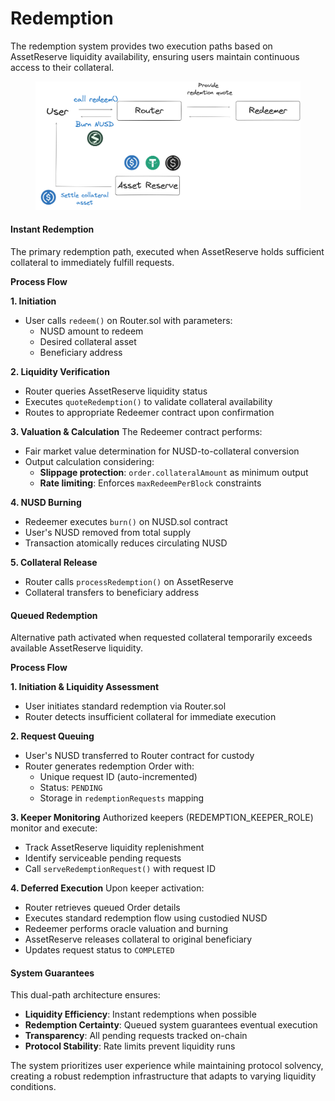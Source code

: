# Redemption

The redemption system provides two execution paths based on AssetReserve liquidity availability, ensuring users maintain continuous access to their collateral.



<figure><img src="../.gitbook/assets/image (1).png" alt=""><figcaption></figcaption></figure>

#### Instant Redemption

The primary redemption path, executed when AssetReserve holds sufficient collateral to immediately fulfill requests.

**Process Flow**

**1. Initiation**

* User calls `redeem()` on Router.sol with parameters:
  * NUSD amount to redeem
  * Desired collateral asset
  * Beneficiary address

**2. Liquidity Verification**

* Router queries AssetReserve liquidity status
* Executes `quoteRedemption()` to validate collateral availability
* Routes to appropriate Redeemer contract upon confirmation

**3. Valuation & Calculation** The Redeemer contract  performs:

* Fair market value determination for NUSD-to-collateral conversion
* Output calculation considering:
  * **Slippage protection**: `order.collateralAmount` as minimum output
  * **Rate limiting**: Enforces `maxRedeemPerBlock` constraints

**4. NUSD Burning**

* Redeemer executes `burn()` on NUSD.sol contract
* User's NUSD removed from total supply
* Transaction atomically reduces circulating NUSD

**5. Collateral Release**

* Router calls `processRedemption()` on AssetReserve
* Collateral transfers to beneficiary address



#### Queued Redemption

Alternative path activated when requested collateral temporarily exceeds available AssetReserve liquidity.

**Process Flow**

**1. Initiation & Liquidity Assessment**

* User initiates standard redemption via Router.sol
* Router detects insufficient collateral for immediate execution

**2. Request Queuing**

* User's NUSD transferred to Router contract for custody
* Router generates redemption Order with:
  * Unique request ID (auto-incremented)
  * Status: `PENDING`
  * Storage in `redemptionRequests` mapping

**3. Keeper Monitoring** Authorized keepers (REDEMPTION\_KEEPER\_ROLE) monitor and execute:

* Track AssetReserve liquidity replenishment
* Identify serviceable pending requests
* Call `serveRedemptionRequest()` with request ID

**4. Deferred Execution** Upon keeper activation:

* Router retrieves queued Order details
* Executes standard redemption flow using custodied NUSD
* Redeemer performs oracle valuation and burning
* AssetReserve releases collateral to original beneficiary
* Updates request status to `COMPLETED`



#### System Guarantees

This dual-path architecture ensures:

* **Liquidity Efficiency**: Instant redemptions when possible
* **Redemption Certainty**: Queued system guarantees eventual execution
* **Transparency**: All pending requests tracked on-chain
* **Protocol Stability**: Rate limits prevent liquidity runs

The system prioritizes user experience while maintaining protocol solvency, creating a robust redemption infrastructure that adapts to varying liquidity conditions.


